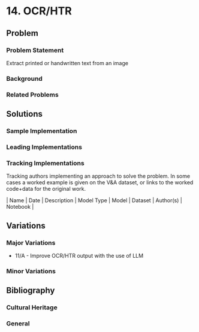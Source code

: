 # 14. OCR/HTR

## Problem

### Problem Statement

Extract printed or handwritten text from an image 

### Background

### Related Problems

## Solutions

### Sample Implementation

### Leading Implementations

### Tracking Implementations

Tracking authors implementing an approach to solve the problem. In some cases a worked example is
given on the V&A dataset, or links to the worked code+data for the original work.

| Name | Date | Description | Model Type | Model | Dataset | Author(s) | Notebook | 

## Variations

### Major Variations

  * 11/A - Improve OCR/HTR output with the use of LLM

### Minor Variations

## Bibliography

### Cultural Heritage

### General
